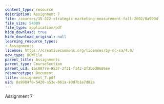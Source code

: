 ```yaml
---
content_type: resource
description: Assignment 7
file: /courses/15-822-strategic-marketing-measurement-fall-2002/8a9904f05420a53e061a80d7b1e7d82a_assignment_7.pdf
file_size: 54009
file_type: application/pdf
hide_download: true
hide_download_original: null
learning_resource_types:
- Assignments
license: https://creativecommons.org/licenses/by-nc-sa/4.0/
ocw_type: OCWFile
parent_title: Assignments
parent_type: CourseSection
parent_uid: 1ac8077e-9a37-2f31-f142-2f3b0d8686ee
resourcetype: Document
title: assignment_7.pdf
uid: 8a9904f0-5420-a53e-061a-80d7b1e7d82a
---
```

Assignment 7